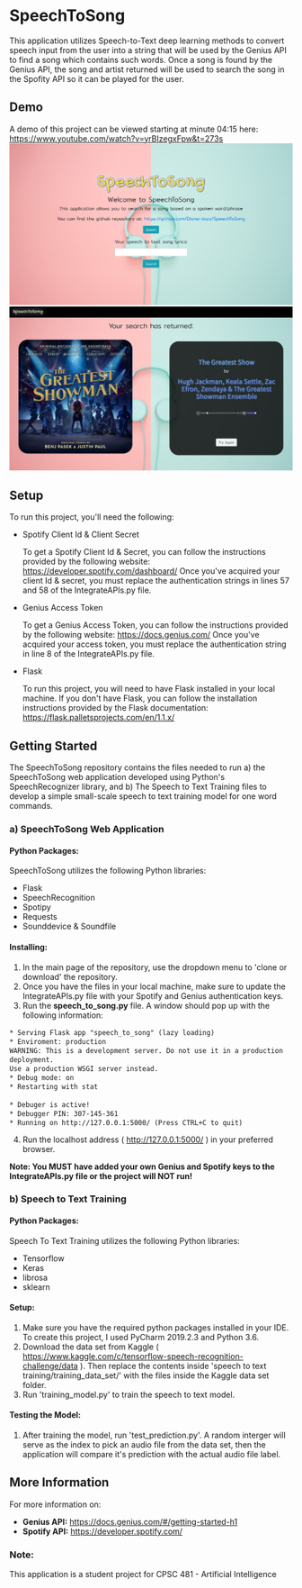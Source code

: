 # SpeechToSong

This application utilizes Speech-to-Text deep learning methods to convert speech input from the user into a string that will be used by the Genius API to find a song which contains such words. Once a song is found by the Genius API, the song and artist returned will be used to search the song in the Spofity API so it can be played for the user. 

## Demo

A demo of this project can be viewed starting at minute 04:15 here: https://www.youtube.com/watch?v=yrBIzegxFpw&t=273s
![Home Page](https://github.com/Diana-Joya/SpeechToSong/blob/master/Demo/Home.JPG)
![Results Page](https://github.com/Diana-Joya/SpeechToSong/blob/master/Demo/Results.JPG)

## Setup

To run this project, you'll need the following:
- Spotify Client Id & Client Secret

  To get a Spotify Client Id & Secret, you can follow the instructions provided by the following website: 
  https://developer.spotify.com/dashboard/
  Once you've acquired your client Id & secret, you must replace the authentication strings in lines 57 and 58 of the 
  IntegrateAPIs.py file.
- Genius Access Token

  To get a Genius Access Token, you can follow the instructions provided by the following website:
  https://docs.genius.com/
  Once you've acquired your access token, you must replace the authentication string in line 8 of the IntegrateAPIs.py file.
- Flask

  To run this project, you will need to have Flask installed in your local machine. If you don't have Flask, you can follow the
  installation instructions provided by the Flask documentation: https://flask.palletsprojects.com/en/1.1.x/

## Getting Started

The SpeechToSong repository contains the files needed to run a) the SpeechToSong web application developed using Python's SpeechRecognizer library, and b) The Speech to Text Training files to develop a simple small-scale speech to text training model for one word commands. 

### a) SpeechToSong Web Application
#### Python Packages: 
SpeechToSong utilizes the following Python libraries:
- Flask
- SpeechRecognition
- Spotipy
- Requests
- Sounddevice & Soundfile

#### Installing:

1. In the main page of the repository, use the dropdown menu to 'clone or download' the repository. 
2. Once you have the files in your local machine, make sure to update the IntegrateAPIs.py file with your Spotify and Genius authentication keys. 
3. Run the **speech_to_song.py** file.
   A window should pop up with the following information:
```
* Serving Flask app "speech_to_song" (lazy loading)
* Enviroment: production
WARNING: This is a development server. Do not use it in a production deployment.
Use a production WSGI server instead.
* Debug mode: on
* Restarting with stat

* Debuger is active!
* Debugger PIN: 307-145-361
* Running on http://127.0.0.1:5000/ (Press CTRL+C to quit)
```
4. Run the localhost address ( http://127.0.0.1:5000/ ) in your preferred browser.

**Note: You MUST have added your own Genius and Spotify keys to the IntegrateAPIs.py file or the project will NOT run!**

### b) Speech to Text Training
#### Python Packages: 
Speech To Text Training utilizes the following Python libraries:
- Tensorflow
- Keras
- librosa
- sklearn

#### Setup:
1. Make sure you have the required python packages installed in your IDE. To create this project, I used PyCharm 2019.2.3 and Python 3.6.
2. Download the data set from Kaggle ( https://www.kaggle.com/c/tensorflow-speech-recognition-challenge/data ). Then replace the contents inside 'speech to text training/training_data_set/' with the files inside the Kaggle data set folder. 
3. Run 'training_model.py' to train the speech to text model. 

#### Testing the Model:
1. After training the model, run 'test_prediction.py'. A random interger will serve as the index to pick an audio file from the data set, then the application will compare it's prediction with the actual audio file label.


## More Information
For more information on:

- **Genius API:** https://docs.genius.com/#/getting-started-h1
- **Spotify API:** https://developer.spotify.com/

### Note: 
This application is a student project for CPSC 481 - Artificial Intelligence 

